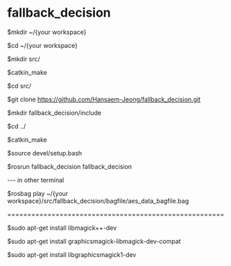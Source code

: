 # fallback_decision

$mkdir ~/{your workspace}

$cd ~/{your workspace}

$mkdir src/

$catkin_make

$cd src/

$git clone https://github.com/Hansaem-Jeong/fallback_decision.git

$mkdir fallback_decision/include

$cd ../

$catkin_make

$source devel/setup.bash

$rosrun fallback_decision fallback_decision

--- in other terminal

$rosbag play ~/{your workspace}/src/fallback_decision/bagfile/aes_data_bagfile.bag

======================================================

$sudo apt-get install libmagick++-dev

$sudo apt-get install graphicsmagick-libmagick-dev-compat

$sudo apt-get install libgraphicsmagick1-dev

